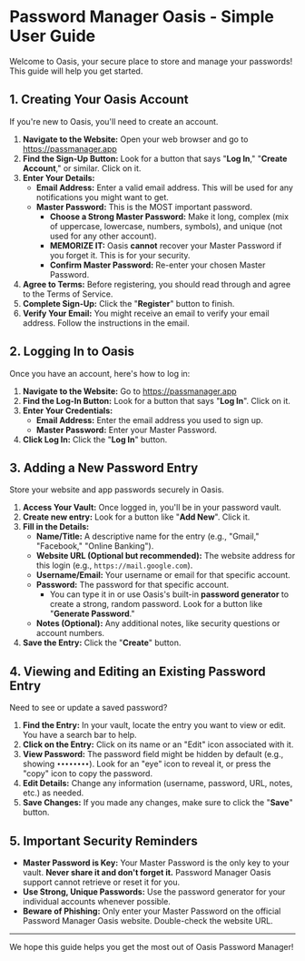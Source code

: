 # Password Manager Oasis - Simple User Guide

Welcome to Oasis, your secure place to store and manage your passwords! This guide will help you get started.

## 1. Creating Your Oasis Account

If you're new to Oasis, you'll need to create an account.

1.  **Navigate to the Website:** Open your web browser and go to https://passmanager.app
2.  **Find the Sign-Up Button:** Look for a button that says "**Log In**," "**Create Account**," or similar. Click on it.
3.  **Enter Your Details:**
    * **Email Address:** Enter a valid email address. This will be used for any notifications you might want to get.
    * **Master Password:** This is the MOST important password.
        * **Choose a Strong Master Password:** Make it long, complex (mix of uppercase, lowercase, numbers, symbols), and unique (not used for any other account).
        * **MEMORIZE IT:** Oasis **cannot** recover your Master Password if you forget it. This is for your security.
        * **Confirm Master Password:** Re-enter your chosen Master Password.
4.  **Agree to Terms:** Before registering, you should read through and agree to the Terms of Service.
5.  **Complete Sign-Up:** Click the "**Register**" button to finish.
6.  **Verify Your Email:** You might receive an email to verify your email address. Follow the instructions in the email.

## 2. Logging In to Oasis

Once you have an account, here's how to log in:

1.  **Navigate to the Website:** Go to https://passmanager.app
2.  **Find the Log-In Button:** Look for a button that says "**Log In**". Click on it.
3.  **Enter Your Credentials:**
    * **Email Address:** Enter the email address you used to sign up.
    * **Master Password:** Enter your Master Password.
4.  **Click Log In:** Click the "**Log In**" button.

## 3. Adding a New Password Entry

Store your website and app passwords securely in Oasis.

1.  **Access Your Vault:** Once logged in, you'll be in your password vault.
2.  **Create new entry:** Look for a button like "**Add New**". Click it.
3.  **Fill in the Details:**
    * **Name/Title:** A descriptive name for the entry (e.g., "Gmail," "Facebook," "Online Banking").
    * **Website URL (Optional but recommended):** The website address for this login (e.g., `https://mail.google.com`).
    * **Username/Email:** Your username or email for that specific account.
    * **Password:** The password for that specific account.
        * You can type it in or use Oasis's built-in **password generator** to create a strong, random password. Look for a button like "**Generate Password**."
    * **Notes (Optional):** Any additional notes, like security questions or account numbers.
4.  **Save the Entry:** Click the "**Create**" button.

## 4. Viewing and Editing an Existing Password Entry

Need to see or update a saved password?

1.  **Find the Entry:** In your vault, locate the entry you want to view or edit. You have a search bar to help.
2.  **Click on the Entry:** Click on its name or an "Edit" icon associated with it.
3.  **View Password:** The password field might be hidden by default (e.g., showing `••••••••`). Look for an "eye" icon to reveal it, or press the "copy" icon to copy the password.
4.  **Edit Details:** Change any information (username, password, URL, notes, etc.) as needed.
5.  **Save Changes:** If you made any changes, make sure to click the "**Save**" button.

## 5. Important Security Reminders

* **Master Password is Key:** Your Master Password is the only key to your vault. **Never share it and don't forget it.** Password Manager Oasis support cannot retrieve or reset it for you.
* **Use Strong, Unique Passwords:** Use the password generator for your individual accounts whenever possible.
* **Beware of Phishing:** Only enter your Master Password on the official Password Manager Oasis website. Double-check the website URL.

---

We hope this guide helps you get the most out of Oasis Password Manager!
